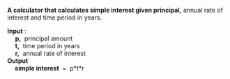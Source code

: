 **A calculator that calculates simple interest given principal,** annual rate of interest and time period in years.

**Input** : <br/>
&emsp; **p,** &nbsp;principal amount <br/>
&emsp; **t,** &nbsp;time period in years <br/>
&emsp; **r,** &nbsp;annual rate of interest <br/>
**Output <br/>
&emsp; simple interest** &nbsp;=&nbsp; p\*t\*r
